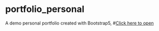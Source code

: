 # portfolio_personal
A demo personal portfolio created with Bootstrap5, 
#[Click here to open](https://98anjana.github.io/portfolio_personal/)
